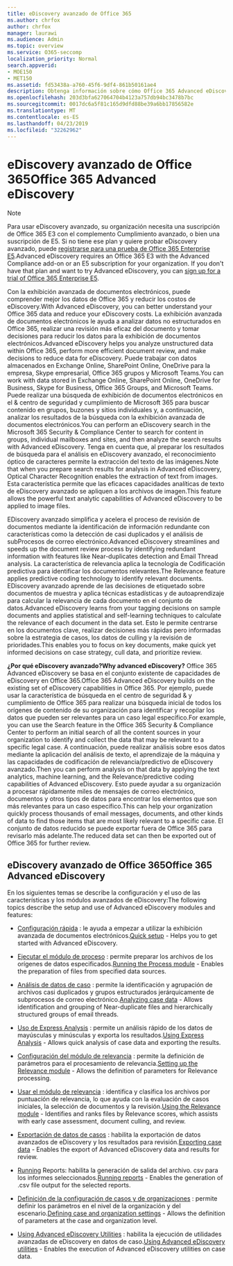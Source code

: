 ```yaml
---
title: eDiscovery avanzado de Office 365
ms.author: chrfox
author: chrfox
manager: laurawi
ms.audience: Admin
ms.topic: overview
ms.service: O365-seccomp
localization_priority: Normal
search.appverid:
- MOE150
- MET150
ms.assetid: fd53438a-a760-45f6-9df4-861b50161ae4
description: Obtenga información sobre cómo Office 365 Advanced eDiscovery puede ayudarle a analizar datos dentro de Office 365, a racionalizar las revisiones de documentos y a tomar decisiones para la exhibición de documentos electrónicos eficaz.
ms.openlocfilehash: 203d3bfa627064704b4123a757db94bc3478b7bc
ms.sourcegitcommit: 0017dc6a5f81c165d9dfd88be39a6bb17856582e
ms.translationtype: MT
ms.contentlocale: es-ES
ms.lasthandoff: 04/23/2019
ms.locfileid: "32262962"
---
```

# <a name="office-365-advanced-ediscovery"></a><span data-ttu-id="ade7c-103">eDiscovery avanzado de Office 365</span><span class="sxs-lookup"><span data-stu-id="ade7c-103">Office 365 Advanced eDiscovery</span></span>

> [!NOTE]
> <span data-ttu-id="ade7c-p101">Para usar eDiscovery avanzado, su organización necesita una suscripción de Office 365 E3 con el complemento Cumplimiento avanzado, o bien una suscripción de E5. Si no tiene ese plan y quiere probar eDiscovery avanzado, puede [registrarse para una prueba de Office 365 Enterprise E5](https://go.microsoft.com/fwlink/p/?LinkID=698279).</span><span class="sxs-lookup"><span data-stu-id="ade7c-p101">Advanced eDiscovery requires an Office 365 E3 with the Advanced Compliance add-on or an E5 subscription for your organization. If you don't have that plan and want to try Advanced eDiscovery, you can [sign up for a trial of Office 365 Enterprise E5](https://go.microsoft.com/fwlink/p/?LinkID=698279).</span></span> 
  
<span data-ttu-id="ade7c-106">Con la exhibición avanzada de documentos electrónicos, puede comprender mejor los datos de Office 365 y reducir los costos de eDiscovery.</span><span class="sxs-lookup"><span data-stu-id="ade7c-106">With Advanced eDiscovery, you can better understand your Office 365 data and reduce your eDiscovery costs.</span></span> <span data-ttu-id="ade7c-107">La exhibición avanzada de documentos electrónicos le ayuda a analizar datos no estructurados en Office 365, realizar una revisión más eficaz del documento y tomar decisiones para reducir los datos para la exhibición de documentos electrónicos.</span><span class="sxs-lookup"><span data-stu-id="ade7c-107">Advanced eDiscovery helps you analyze unstructured data within Office 365, perform more efficient document review, and make decisions to reduce data for eDiscovery.</span></span> <span data-ttu-id="ade7c-108">Puede trabajar con datos almacenados en Exchange Online, SharePoint Online, OneDrive para la empresa, Skype empresarial, Office 365 grupos y Microsoft Teams.</span><span class="sxs-lookup"><span data-stu-id="ade7c-108">You can work with data stored in Exchange Online, SharePoint Online, OneDrive for Business, Skype for Business, Office 365 Groups, and Microsoft Teams.</span></span> <span data-ttu-id="ade7c-109">Puede realizar una búsqueda de exhibición de documentos electrónicos en el &amp; centro de seguridad y cumplimiento de Microsoft 365 para buscar contenido en grupos, buzones y sitios individuales y, a continuación, analizar los resultados de la búsqueda con la exhibición avanzada de documentos electrónicos.</span><span class="sxs-lookup"><span data-stu-id="ade7c-109">You can perform an eDiscovery search in the Microsoft 365 Security &amp; Compliance Center to search for content in groups, individual mailboxes and sites, and then analyze the search results with Advanced eDiscovery.</span></span> <span data-ttu-id="ade7c-110">Tenga en cuenta que, al preparar los resultados de búsqueda para el análisis en eDiscovery avanzado, el reconocimiento óptico de caracteres permite la extracción del texto de las imágenes.</span><span class="sxs-lookup"><span data-stu-id="ade7c-110">Note that when you prepare search results for analysis in Advanced eDiscovery, Optical Character Recognition enables the extraction of text from images.</span></span> <span data-ttu-id="ade7c-111">Esta característica permite que las eficaces capacidades analíticas de texto de eDiscovery avanzado se apliquen a los archivos de imagen.</span><span class="sxs-lookup"><span data-stu-id="ade7c-111">This feature allows the powerful text analytic capabilities of Advanced eDiscovery to be applied to image files.</span></span>
  
<span data-ttu-id="ade7c-112">EDiscovery avanzado simplifica y acelera el proceso de revisión de documentos mediante la identificación de información redundante con características como la detección de casi duplicados y el análisis de subProcesos de correo electrónico.</span><span class="sxs-lookup"><span data-stu-id="ade7c-112">Advanced eDiscovery streamlines and speeds up the document review process by identifying redundant information with features like Near-duplicates detection and Email Thread analysis.</span></span> <span data-ttu-id="ade7c-113">La característica de relevancia aplica la tecnología de Codificación predictiva para identificar los documentos relevantes.</span><span class="sxs-lookup"><span data-stu-id="ade7c-113">The Relevance feature applies predictive coding technology to identify relevant documents.</span></span> <span data-ttu-id="ade7c-114">EDiscovery avanzado aprende de las decisiones de etiquetado sobre documentos de muestra y aplica técnicas estadísticas y de autoaprendizaje para calcular la relevancia de cada documento en el conjunto de datos.</span><span class="sxs-lookup"><span data-stu-id="ade7c-114">Advanced eDiscovery learns from your tagging decisions on sample documents and applies statistical and self-learning techniques to calculate the relevance of each document in the data set.</span></span> <span data-ttu-id="ade7c-115">Esto le permite centrarse en los documentos clave, realizar decisiones más rápidas pero informadas sobre la estrategia de casos, los datos de culling y la revisión de prioridades.</span><span class="sxs-lookup"><span data-stu-id="ade7c-115">This enables you to focus on key documents, make quick yet informed decisions on case strategy, cull data, and prioritize review.</span></span>
  
 <span data-ttu-id="ade7c-116">**¿Por qué eDiscovery avanzado?**</span><span class="sxs-lookup"><span data-stu-id="ade7c-116">**Why advanced eDiscovery?**</span></span> <span data-ttu-id="ade7c-117">Office 365 Advanced eDiscovery se basa en el conjunto existente de capacidades de eDiscovery en Office 365.</span><span class="sxs-lookup"><span data-stu-id="ade7c-117">Office 365 Advanced eDiscovery builds on the existing set of eDiscovery capabilities in Office 365.</span></span> <span data-ttu-id="ade7c-118">Por ejemplo, puede usar la característica de búsqueda en el centro de seguridad &amp; y cumplimiento de Office 365 para realizar una búsqueda inicial de todos los orígenes de contenido de su organización para identificar y recopilar los datos que pueden ser relevantes para un caso legal específico.</span><span class="sxs-lookup"><span data-stu-id="ade7c-118">For example, you can use the Search feature in the Office 365 Security &amp; Compliance Center to perform an initial search of all the content sources in your organization to identify and collect the data that may be relevant to a specific legal case.</span></span> <span data-ttu-id="ade7c-119">A continuación, puede realizar análisis sobre esos datos mediante la aplicación del análisis de texto, el aprendizaje de la máquina y las capacidades de codificación de relevancia/predictivo de eDiscovery avanzado.</span><span class="sxs-lookup"><span data-stu-id="ade7c-119">Then you can perform analysis on that data by applying the text analytics, machine learning, and the Relevance/predictive coding capabilities of Advanced eDiscovery.</span></span> <span data-ttu-id="ade7c-120">Esto puede ayudar a su organización a procesar rápidamente miles de mensajes de correo electrónico, documentos y otros tipos de datos para encontrar los elementos que son más relevantes para un caso específico.</span><span class="sxs-lookup"><span data-stu-id="ade7c-120">This can help your organization quickly process thousands of email messages, documents, and other kinds of data to find those items that are most likely relevant to a specific case.</span></span> <span data-ttu-id="ade7c-121">El conjunto de datos reducido se puede exportar fuera de Office 365 para revisarlo más adelante.</span><span class="sxs-lookup"><span data-stu-id="ade7c-121">The reduced data set can then be exported out of Office 365 for further review.</span></span> 
  
## <a name="office-365-advanced-ediscovery"></a><span data-ttu-id="ade7c-122">eDiscovery avanzado de Office 365</span><span class="sxs-lookup"><span data-stu-id="ade7c-122">Office 365 Advanced eDiscovery</span></span>

<span data-ttu-id="ade7c-123">En los siguientes temas se describe la configuración y el uso de las características y los módulos avanzados de eDiscovery:</span><span class="sxs-lookup"><span data-stu-id="ade7c-123">The following topics describe the setup and use of Advanced eDiscovery modules and features:</span></span>
  
- <span data-ttu-id="ade7c-124">[Configuración rápida](quick-setup-for-advanced-ediscovery.md) : le ayuda a empezar a utilizar la exhibición avanzada de documentos electrónicos.</span><span class="sxs-lookup"><span data-stu-id="ade7c-124">[Quick setup](quick-setup-for-advanced-ediscovery.md) - Helps you to get started with Advanced eDiscovery.</span></span> 
    
- <span data-ttu-id="ade7c-125">[Ejecutar el módulo de proceso](run-the-process-module-in-advanced-ediscovery.md) : permite preparar los archivos de los orígenes de datos especificados.</span><span class="sxs-lookup"><span data-stu-id="ade7c-125">[Running the Process module](run-the-process-module-in-advanced-ediscovery.md) - Enables the preparation of files from specified data sources.</span></span> 
    
- <span data-ttu-id="ade7c-126">[Análisis de datos de caso](analyze-case-data-with-advanced-ediscovery.md) : permite la identificación y agrupación de archivos casi duplicados y grupos estructurados jerárquicamente de subprocesos de correo electrónico.</span><span class="sxs-lookup"><span data-stu-id="ade7c-126">[Analyzing case data](analyze-case-data-with-advanced-ediscovery.md) - Allows identification and grouping of Near-duplicate files and hierarchically structured groups of email threads.</span></span> 

- <span data-ttu-id="ade7c-127">[Uso de Express Analysis](use-express-analysis-in-advanced-ediscovery.md) : permite un análisis rápido de los datos de mayúsculas y minúsculas y exporta los resultados.</span><span class="sxs-lookup"><span data-stu-id="ade7c-127">[Using Express Analysis](use-express-analysis-in-advanced-ediscovery.md) - Allows quick analysis of case data and exporting the results.</span></span> 
    
- <span data-ttu-id="ade7c-128">[Configuración del módulo de relevancia](manage-relevance-setup-in-advanced-ediscovery.md) : permite la definición de parámetros para el procesamiento de relevancia.</span><span class="sxs-lookup"><span data-stu-id="ade7c-128">[Setting up the Relevance module](manage-relevance-setup-in-advanced-ediscovery.md) - Allows the definition of parameters for Relevance processing.</span></span> 
    
- <span data-ttu-id="ade7c-129">[Usar el módulo de relevancia](use-relevance-in-advanced-ediscovery.md) : identifica y clasifica los archivos por puntuación de relevancia, lo que ayuda con la evaluación de casos iniciales, la selección de documentos y la revisión.</span><span class="sxs-lookup"><span data-stu-id="ade7c-129">[Using the Relevance module](use-relevance-in-advanced-ediscovery.md) - Identifies and ranks files by Relevance scores, which assists with early case assessment, document culling, and review.</span></span> 
    
- <span data-ttu-id="ade7c-130">[Exportación de datos de casos](export-case-data-in-advanced-ediscovery.md) : habilita la exportación de datos avanzados de eDiscovery y los resultados para revisión.</span><span class="sxs-lookup"><span data-stu-id="ade7c-130">[Exporting case data](export-case-data-in-advanced-ediscovery.md) - Enables the export of Advanced eDiscovery data and results for review.</span></span> 
    
- <span data-ttu-id="ade7c-131">[Running](run-reports-in-advanced-ediscovery.md) Reports: habilita la generación de salida del archivo. csv para los informes seleccionados.</span><span class="sxs-lookup"><span data-stu-id="ade7c-131">[Running reports](run-reports-in-advanced-ediscovery.md) - Enables the generation of .csv file output for the selected reports.</span></span> 
    
- <span data-ttu-id="ade7c-132">[Definición de la configuración de casos y de organizaciones](define-case-and-tenant-settings-in-advanced-ediscovery.md) : permite definir los parámetros en el nivel de la organización y del escenario.</span><span class="sxs-lookup"><span data-stu-id="ade7c-132">[Defining case and organization settings](define-case-and-tenant-settings-in-advanced-ediscovery.md) - Allows the definition of parameters at the case and organization level.</span></span> 
    
- <span data-ttu-id="ade7c-133">[Using Advanced eDiscovery Utilities](use-advanced-ediscovery-utilities.md) : habilita la ejecución de utilidades avanzadas de eDiscovery en datos de caso.</span><span class="sxs-lookup"><span data-stu-id="ade7c-133">[Using Advanced eDiscovery utilities](use-advanced-ediscovery-utilities.md) - Enables the execution of  Advanced eDiscovery utilities on case data.</span></span> 
